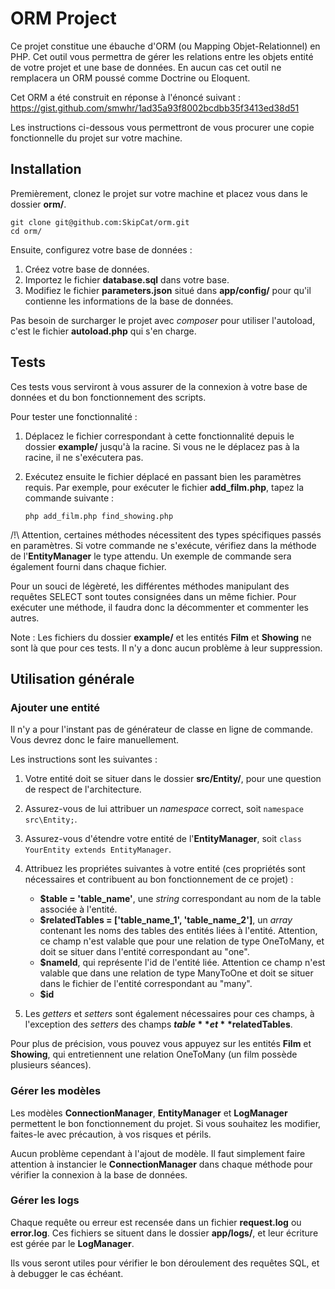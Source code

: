 # ORM Project

Ce projet constitue une ébauche d'ORM (ou Mapping Objet-Relationnel) en PHP. Cet outil vous permettra de gérer les relations entre les objets entité de votre projet et une base de données.
En aucun cas cet outil ne remplacera un ORM poussé comme Doctrine ou Eloquent.

Cet ORM a été construit en réponse à l'énoncé suivant :
https://gist.github.com/smwhr/1ad35a93f8002bcdbb35f3413ed38d51

Les instructions ci-dessous vous permettront de vous procurer une copie fonctionnelle du projet sur votre machine.

## Installation

Premièrement, clonez le projet sur votre machine et placez vous dans le dossier **orm/**.

```
git clone git@github.com:SkipCat/orm.git
cd orm/
```

Ensuite, configurez votre base de données :
1. Créez votre base de données.
2. Importez le fichier **database.sql** dans votre base.
3. Modifiez le fichier **parameters.json** situé dans **app/config/** pour qu'il contienne les informations de la base de données.

Pas besoin de surcharger le projet avec <i>composer</i> pour utiliser l'autoload, c'est le fichier **autoload.php** qui s'en charge.



## Tests

Ces tests vous serviront à vous assurer de la connexion à votre base de données et du bon fonctionnement des scripts.

Pour tester une fonctionnalité :

1. Déplacez le fichier correspondant à cette fonctionnalité depuis le dossier **example/** jusqu'à la racine. Si vous ne le déplacez pas à la racine, il ne s'exécutera pas.
2. Exécutez ensuite le fichier déplacé en passant bien les paramètres requis. Par exemple, pour exécuter le fichier **add_film.php**, tapez la commande suivante :

	```
	php add_film.php find_showing.php
	```

/!\ Attention, certaines méthodes nécessitent des types spécifiques passés en paramètres. Si votre commande ne s'exécute, vérifiez dans la méthode de l'**EntityManager** le type attendu. Un exemple de commande sera également fourni dans chaque fichier.

Pour un souci de légèreté, les différentes méthodes manipulant des requêtes SELECT sont toutes consignées dans un même fichier. Pour exécuter une méthode, il faudra donc la décommenter et commenter les autres.

Note : Les fichiers du dossier **example/** et les entités **Film** et **Showing** ne sont là que pour ces tests. Il n'y a donc aucun problème à leur suppression.



## Utilisation générale

### Ajouter une entité

Il n'y a pour l'instant pas de générateur de classe en ligne de commande. Vous devrez donc le faire manuellement.

Les instructions sont les suivantes :

1. Votre entité doit se situer dans le dossier **src/Entity/**, pour une question de respect de l'architecture.
2. Assurez-vous de lui attribuer un <i>namespace</i> correct, soit ```namespace src\Entity;```.
3. Assurez-vous d'étendre votre entité de l'**EntityManager**, soit ```class YourEntity extends EntityManager```.
4. Attribuez les propriétes suivantes à votre entité (ces propriétés sont nécessaires et contribuent au bon fonctionnement de ce projet) :

	* **$table = 'table_name'**, une <i>string</i> correspondant au nom de la table associée à l'entité.
	* **$relatedTables = ['table_name_1', 'table_name_2']**, un <i>array</i> contenant les noms des tables des entités liées à l'entité. Attention, ce champ n'est valable que pour une relation de type OneToMany, et doit se situer dans l'entité correspondant au "one".
	* **$nameId**, qui représente l'id de l'entité liée. Attention ce champ n'est valable que dans une relation de type ManyToOne et doit se situer dans le fichier de l'entité correspondant au "many".
	* **$id**

5. Les <i>getters</i> et <i>setters</i> sont également nécessaires pour ces champs, à l'exception des <i>setters</i> des champs **$table** et **$relatedTables**.

Pour plus de précision, vous pouvez vous appuyez sur les entités **Film** et **Showing**, qui entretiennent une relation OneToMany (un film possède plusieurs séances).


### Gérer les modèles

Les modèles **ConnectionManager**, **EntityManager** et **LogManager** permettent le bon fonctionnement du projet. Si vous souhaitez les modifier, faites-le avec précaution, à vos risques et périls.

Aucun problème cependant à l'ajout de modèle. Il faut simplement faire attention à instancier le **ConnectionManager** dans chaque méthode pour vérifier la connexion à la base de données.


### Gérer les logs

Chaque requête ou erreur est recensée dans un fichier **request.log** ou **error.log**. Ces fichiers se situent dans le dossier **app/logs/**, et leur écriture est gérée par le **LogManager**.

Ils vous seront utiles pour vérifier le bon déroulement des requêtes SQL, et à debugger le cas échéant.

